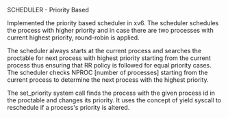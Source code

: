 SCHEDULER - Priority Based

Implemented the priority based scheduler in xv6. The scheduler schedules the process with higher priority and in case there are two processes with current highest priority, round-robin is applied.

The scheduler always starts at the current process and searches the proctable for next process with highest priority starting from the current process thus ensuring that RR policy is followed for equal priority cases. The scheduler checks NPROC [number of processes] starting from the current process to determine the next process with the highest priority.

The set_priority system call finds the process with the given process id in the proctable and changes its priority. It uses the concept of yield syscall to reschedule if a process's priority is altered.

